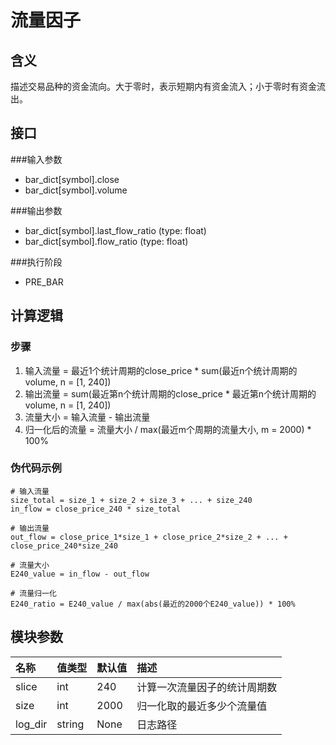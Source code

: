 # 流量因子
## 含义
描述交易品种的资金流向。大于零时，表示短期内有资金流入；小于零时有资金流出。

## 接口
###输入参数
- bar_dict[symbol].close
- bar_dict[symbol].volume

###输出参数
- bar_dict[symbol].last_flow_ratio (type: float)
- bar_dict[symbol].flow_ratio (type: float)

###执行阶段
- PRE_BAR

## 计算逻辑
### 步骤
1. 输入流量 = 最近1个统计周期的close_price * sum(最近n个统计周期的volume, n = [1, 240])
2. 输出流量 = sum(最近第n个统计周期的close_price * 最近第n个统计周期的volume, n = [1, 240])
3. 流量大小 = 输入流量 - 输出流量
4. 归一化后的流量 = 流量大小 / max(最近m个周期的流量大小, m = 2000) * 100%

### 伪代码示例
```
# 输入流量
size_total = size_1 + size_2 + size_3 + ... + size_240
in_flow = close_price_240 * size_total

# 输出流量
out_flow = close_price_1*size_1 + close_price_2*size_2 + ... + close_price_240*size_240

# 流量大小
E240_value = in_flow - out_flow

# 流量归一化
E240_ratio = E240_value / max(abs(最近的2000个E240_value)) * 100%
```

## 模块参数
名称|值类型|默认值|描述
:-|:-|:-|:-
slice|int|240|计算一次流量因子的统计周期数
size|int|2000|归一化取的最近多少个流量值
log_dir|string|None|日志路径
